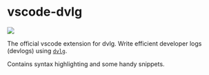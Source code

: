 # vscode-dvlg

![](dvlg.png)

The official vscode extension for dvlg.
Write efficient developer logs (devlogs) using [`dvlg`](https://github.com/underthreaded/dvlg).

Contains syntax highlighting and some handy snippets.